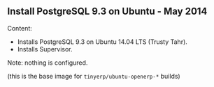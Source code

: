 Install PostgreSQL 9.3 on Ubuntu - May 2014
-------------------------------------------

Content:

* Installs PostgreSQL 9.3 on Ubuntu 14.04 LTS (Trusty Tahr).
* Installs Supervisor.

Note: nothing is configured.

(this is the base image for `tinyerp/ubuntu-openerp-*` builds)
